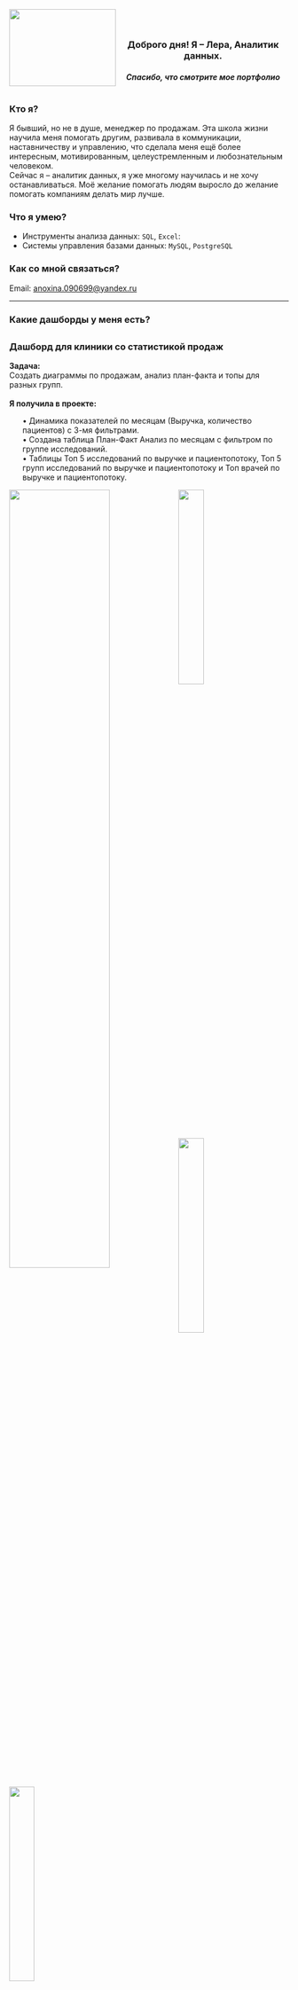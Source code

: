 <div><img align="left" width="192" height="139"  src="https://media.giphy.com/media/bcKmIWkUMCjVm/giphy.gif" /></div>

<h><br></h>

 <h3  align="middle"> <strong>Доброго дня! Я – Лера, Аналитик данных.</strong></h3>
 <h4 align="middle" ><em> Спасибо, что смотрите мое портфолио</em></h4>
<h1> </h1>



### Кто я?

<h>Я бывший, но не в душе, менеджер по продажам. Эта школа жизни научила меня помогать другим, развивала в коммуникации, наставничеству и управлению, что сделала меня ещё более интересным, мотивированным, целеустремленным и любознательным человеком.
<br>
 Сейчас я – аналитик данных, я уже многому научилась и не хочу останавливаться.  Моё желание помогать людям выросло до желание помогать компаниям делать мир лучше.
</h>

### Что я умею?

- Инструменты анализа данных: ``SQL``, ``Excel``:  
- Системы управления базами данных: ``MySQL``, ``PostgreSQL``

### Как со мной связаться?
<h> Email: anoxina.090699@yandex.ru</h>

--------------------------------------------------------------------------------------------------------------------------
### Какие дашборды у меня есть?

##

<h3> Дашборд для клиники со статистикой продаж </h3>
<h><strong>Задача: </strong></h> <br>
<h> Создать диаграммы по продажам, анализ план-факта и топы для разных групп. </h><br><br>
<h><strong>Я получила в проекте:</strong></h>
 <ol>
•	Динамика показателей по месяцам (Выручка, количество пациентов) с 3-мя фильтрами.<br>
•	Создана таблица План-Факт Анализ по месяцам с фильтром по группе исследований.<br>
•	Таблицы Топ 5 исследований по выручке и пациентопотоку, Топ 5 групп исследований по выручке и пациентопотоку и Топ врачей по выручке и пациентопотоку. <br>
  </ol>
<div><img id="header" align="left"  width="60%"  src="https://github.com/ValeriaFedyanina/ValeriaFedyaninaPortfolio/blob/main/Дашборд%20для%20клиники%20со%20статистикой%20продаж/общий%20скрин.png" /></div></h3>
 <p float="left">
  <img src="https://github.com/ValeriaFedyanina/ValeriaFedyaninaPortfolio/blob/main/Дашборд%20для%20клиники%20со%20статистикой%20продаж/топ%20исследований.png" width="30%" />
  <img src="https://github.com/ValeriaFedyanina/ValeriaFedyaninaPortfolio/blob/main/Дашборд%20для%20клиники%20со%20статистикой%20продаж/топ%20групп%20исследований.png" width="30%" /> 
  <img src="https://github.com/ValeriaFedyanina/ValeriaFedyaninaPortfolio/blob/main/Дашборд%20для%20клиники%20со%20статистикой%20продаж/топ%20врачей.png" width="30%" />
</p>


##

<h3> Дашборд для копмании по продажу офисного оборудования.</h3>
<h><strong>Задача: </strong></h> <br>
<h> Представление важнейших данных в удобной форме, позволяющей оперативно оценить положение дел в организации.</h><br><br>
 <h><strong>Я получила в проекте:</strong></h>
 <br><br>
Рассчитала ключевые показатели компании:<br>
<ol>
•	определила общую выручку<br>
•	вычислила прибыль<br>
•	рассчитала рентабельность<br>
•	проанализировала АКБ<br>
•	определила средний чек<br>
•	подсчитала затраты на логистику<br>
 </ol>  
Создала наглядные графики:<br>
<ol>
•	построила динамику изменения показателей<br>
•	визуализировала данные по сегментам покупателей<br>
•	разработала многоуровневую систему показателей по номенклатуре с возможностью детализации (категория → субкатегория → номенклатура)<br>
•	создала географическое распределение показателей на карте<br>
</ol> 
Проанализировала номенклатуру:<br>
<ol>
•	провела ABC-анализ товаров<br>
•	определила наиболее и наименее прибыльные позиции<br>
</ol> 
Выявила проблемные зоны:<br>
<ol>
•	составила таблицу менеджеров, работающих с отрицательной прибылью<br>
•	подсчитала количество убыточных заказов по каждому менеджеру<br>
•	определила масштаб проблемы с убыточными продажами<br>
 </ol>
<div><img id="header" align="left"  width="61%"  src="https://github.com/ValeriaFedyanina/ValeriaFedyaninaPortfolio/blob/main/Дашборд%20для%20копмании%20по%20продажу%20офисного%20оборудования/Выручка.png" /></div></h3>

 <p float="left">
  <img src="https://github.com/ValeriaFedyanina/ValeriaFedyaninaPortfolio/blob/main/Дашборд%20для%20копмании%20по%20продажу%20офисного%20оборудования/Прибыль.png" width="30%" />
  <img src="https://github.com/ValeriaFedyanina/ValeriaFedyaninaPortfolio/blob/main/Дашборд%20для%20копмании%20по%20продажу%20офисного%20оборудования/АКБ.png" width="30%" />
  <img src="https://github.com/ValeriaFedyanina/ValeriaFedyaninaPortfolio/blob/main/Дашборд%20для%20копмании%20по%20продажу%20офисного%20оборудования/Средний%20чек.png" width="32%" /> 
  <img src="https://github.com/ValeriaFedyanina/ValeriaFedyaninaPortfolio/blob/main/Дашборд%20для%20копмании%20по%20продажу%20офисного%20оборудования/Рентабельность%2C%20%25.png" width="32%" />
  <img src="https://github.com/ValeriaFedyanina/ValeriaFedyaninaPortfolio/blob/main/Дашборд%20для%20копмании%20по%20продажу%20офисного%20оборудования/Затраты%20на%20логистику.png" width="32%" />
</p>

--------------------------------------------------------------------------------------------------------------------------
### Какие проекты у меня есть?

##

<h3> Калькулятор юнит-экономики онлайн-школы </h3>
<h><strong>Задача: </strong></h> <br>
<h> Создать калькулятор юнит-экономики онлайн-школы, для принятия бизнес решений и анализа текущей экономики бизнеса.</h><br><br>
<h><strong>Как было решено?</h></strong>
<ol>
  <li>Проанализировала исторические данные с помощью сводных таблиц (Количество уроков, Количество студентов, Количество новых студентов, Среднюю цену      одного урока.) </li>
  <li>Собрала все данные в единую таблицу и провила расчет сложных композитных показателей (LT, LTR, CAC)</li>
  <li>Вычитая из единицы долю каждой траты, ранее рассчитанные (CAC, COGS, Fixed Costs), рассчитала маржу за весь исторический период, в том числе по месяцам, чтобы понять всё в динамике и увидеть самые высокие и низкие показатели.</li>
  <li>Используя исторические значения и планы маркетинга, рассчитать прогноз на полгода вперед по всей юнит-экономики</li>
   <li>На основе полученных результатов, оценив их, выбирала наиболее показательный период и, на основе этого периода, рассчитала фактические значения всех показателей.</li>
  <li>Добавила в калькулятор преподавателей возможность изменять входные параметры (Средний CPA, Конверсия в покупку, Средний CAC, Retention, LT, Интенсивность, LT (уроки), Стандартная Цена 1 урока, Доля скидок, Фактическая Цена 1 урока, Плата учителю за 1 урок, Коофицент на привлечения) </li>
  <li>	Сделала визуализацию юнит-экономики.</li>
 </ol>
 <br>
<h><strong>Что в итоге?</h></strong>
 <br>
 <h>Я получила в проекте: </h>
 <ol>
•	Калькулятор юнит-экономики, по которому можно принимать бизнес-решения.<br>
•	Информативный отчёт за прошедший год.<br>
•	План на следующий период с параметрами для изменения.<br>
•	Наглядную визуализацию. <br>
</ol>
  <br>
 <h>Я получила от этого проекта: </h>
 <ol>
•	Научилсь создавать юнит-экономику.<br>
•	Научилась рассчитывать метрики юнит-экономики.<br>
•	Узнала как правильно визуализировать данные, для корректной интерпретации. 
</ol>
 <br>
 <a href="https://github.com/ValeriaFedyanina/ValeriaFedyaninaPortfolio/tree/c1d6d3d041d92e49c3548cb13e476e926c4feeb2/%D0%9A%D0%B0%D0%BB%D1%8C%D0%BA%D1%83%D0%BB%D1%8F%D1%82%D0%BE%D1%80%20%D1%8E%D0%BD%D0%B8%D1%82-%D1%8D%D0%BA%D0%BE%D0%BD%D0%BE%D0%BC%D0%B8%D0%BA%D0%B8%20%D0%BE%D0%BD%D0%BB%D0%B0%D0%B9%D0%BD-%D1%88%D0%BA%D0%BE%D0%BB%D1%8B">Посмотреть результаты</a>
 
 ##
 
<h3>Калькулятор юнит-экономики онлайн-кинотеатра</h3>
<h><strong>Задачи: </strong></h> <br>
<ol>
  <li>Создать юнит-экономику онлайн-кинотеатра.</li>
 <li>Научиться работать в команде.</li>
</ol><br>
<h><strong>Как было решено?</h></strong>
<ol>
 <li>Познакомились с командой, обсудили план решения задачи.</li>
 <li>Проанализировали данные с помощью сводных таблиц, организовали встречу для обсуждения результатов.</li>
 <li>Обсудили правильность расчетов сложных и композитных показателей, основываясь на самостоятельных решениях.</li>
 <li>Рассчитав маржу, вычитая из единицы долю каждой траты.</li>
 <li>Добавили в калькулятор преподавателей возможность изменять входные параметры.</li>
 <li>Предложили сценарий по настройке параметров для выхода на 25%-ную маржинальность.</li>
 <li>Провели дополнительное исследование то тому, как себя ведут пользователи в онлайн-кинатеатре.</li> 
 <li>Собрали визуализации основных бизнес-показателей.</li>
 <li>Сделали ретроспективу наших исследований, создав в процессе общую презентацию.</li>
</ol>
<br>
<h><strong>Что в итоге?</h></strong>
 <br>
 <h>Я получила в проекте: </h>
 <ol>
•	Готовый калькулятор юнит-экономики.<br>
•	Презентацию с результатами исследования.<br>
•	Предложен сценарий по настройке параметров для выхода на 25%-ную маржинальность<br>
</ol>
  <br>
 <h>Я получила от этого проекта: </h>
 <ol>
• Работать над проектом в команде.<br>
•	Опыт видение переговоров внутри команды.<br>
•	Умение решать конфликтные ситуации.
•	Научилась проводить исследование поведения пользователей.
</ol>
 <br>
 <a href="https://miro.com/app/board/uXjVM_SbRTY=/">Совместная доска с проектом</a><br>
 <a href="https://github.com/ValeriaFedyanina/ValeriaFedyaninaPortfolio/tree/8a6bd6d108bfbf289b1efcbb3a368d44963374d8/%D0%9A%D0%B0%D0%BB%D1%8C%D0%BA%D1%83%D0%BB%D1%8F%D1%82%D0%BE%D1%80%20%D1%8E%D0%BD%D0%B8%D1%82-%D1%8D%D0%BA%D0%BE%D0%BD%D0%BE%D0%BC%D0%B8%D0%BA%D0%B8%20%D0%BE%D0%BD%D0%BB%D0%B0%D0%B9%D0%BD-%D0%BA%D0%B8%D0%BD%D0%BE%D1%82%D0%B5%D0%B0%D1%82%D1%80%D0%B0">Посмотреть результаты</a>
 
 ##
 
 <h3>Моделирование изменения балансов студентов</h3>
<h><strong>Задачи: </strong></h> <br>
<ol>
  <li>Смоделировать изменение балансов студентов, где будут балансы каждого студента за каждый день.  Баланс — это количество уроков, которое есть у каждого студента.</li>
 <li>Посмотрите на изменения балансов студентов (на примере топ-1000 строк), собранных из CTE.</li>
 <li>Создайте визуализацию (линейную диаграмму) итогового результата.</li>
</ol><br>
<h><strong>Как было решено?</h></strong>
<ol>
 <li>Проанализировала данные. Выбрала, что буду использовать для решения задачи.</li>
 <li>Решила, как должна будет выглядеть итоговый результат.</li>
 <li>Подумала, какие инструменты буду использовать для решения задачи.</li>
 <li>Написала всё в sql, исправляя если что-то шло не так.</li>
 <li>Проанализировала результат и сделала визуализацию.</li>
</ol>
<br>
<h><strong>Что в итоге?</h></strong>
 <br>
 <h>Я получила в проекте: </h>
 <ol>
 •	Витрину с изменениями балансов студентов за каждый день их жизни.<br>
 •	Витрину с общим изменением балансов во всей школе.<br>
 •	Нашла странности в результирующей витрине, отправила вопросы Data-инженерам.<br>
</ol>
<br>
<h>Я получила от этого проекта: </h>
<ol>
 •	Научилась декомпозировать большую задачу.<br>
 •	Попрактиковалась писать большой запрос в SQL.<br>
 •	Научилась искать различные решения для одной и той же задачи.<br>
</ol>
 <a href="https://github.com/ValeriaFedyanina/ValeriaFedyaninaPortfolio/tree/f0610f4f2f5f8d601326e8b091b00647d80c7374/%D0%9C%D0%BE%D0%B4%D0%B5%D0%BB%D0%B8%D1%80%D0%BE%D0%B2%D0%B0%D0%BD%D0%B8%D0%B5%20%D0%B8%D0%B7%D0%BC%D0%B5%D0%BD%D0%B5%D0%BD%D0%B8%D1%8F%20%D0%B1%D0%B0%D0%BB%D0%B0%D0%BD%D1%81%D0%BE%D0%B2%20%D1%81%D1%82%D1%83%D0%B4%D0%B5%D0%BD%D1%82%D0%BE%D0%B2">Посмотреть результаты</a>
<br>
##

 ##
 
 <h3>Проведение и анализ A/B-теста, создание калькулятора</h3>
<h><strong>Задачи: </strong></h> <br>
<ol>
 <li>Импортировать и объединить все данные в единую таблицу. Анализировать данные, автоматизировать расчёт A/B-теста. Рассчитать A/B-тест и сделать вывод.</li>
 <li>Создать калькулятор в Excel.</li>
</ol><br>
<h><strong>Как было решено?</h></strong>
<ol>
<li> Импортировала данные и очистила их от нулевых значений. Проанализировала данные, создала гистограмму количества торговых точек в каждом городе. Объединила все таблицы в общую таблицу.</li>
 <li> Создала функции для расчёта значения t-критерия (критерия Стьюдента), значения критерия Манна Уитни и p-значения. Определила торговые точки, в которых не было заплачено ни одного рубля ни одним клиентом, а также те, в которых пустует либо контрольная, либо тестовая группа.</li>
 <li> Применила функции к общим данным и сделала вывод. Произвела расчёт A/B-теста по городам и сделала вывод.</li>
 <li> Создала датафрейм по всем торговым точкам со значениями city, id_trading_point, count_test, count_control, count_all, percent_count, avg_payment_test, avg_payment_control, diff, sigma_test, sigma_control, ttest, pvalue_ttest, pvalue.</li>
 <li> Выгрузила полученную таблицу в Excel с 3 листами: положительные исходы, отрицательные исходы, нейтральные исходы. Создала калькулятор с дополнительными расчётами.</li>
</ol>
<br>
<h><strong>Что в итоге?</h></strong>
 <br>
 <h>Я получила в проекте: </h>
 <ol>
•	Таблицу и гистограмму количества торговых точек в каждом городе.<br>
•	Общую таблицу со всеми платежами.<br>
•	Функции для расчёта значения t-критерия (критерия Стьюдента), значения критерия Манна Уитни и p-значения.<br>
•	Перечень торговых точек, где не было совершено ни одного платежа, а также тех, в которых отсутствует либо контрольная, либо тестовая группа.<br>
•	Результат A/B-теста общих данных и сегментированных по городам.<br>
•	Датафрейм со все необходимой информаций для презентации результатов A/B-теста.<br>
•	Калькулятор A/B-теста.<br>
</ol>
<br>
<h>Я получила от этого проекта: </h>
<ol>
 •	Научилась проводить A/B-теста.<br>
 •	Попрактиковалась в написании кода на phyton при решении задачи.<br>
 •	Научилась анализировать с помощью сегментирования данных.<br>
</ol>
 <a href="https://miro.com/welcomeonboard/U0N6T3hxS0tPaWdoT0pGU3BLMEJHbWgxMWloSXNKcXFVYWNKNllLaDhHbHdCbXpKcTlaZ3dPc3RHOGM0RWRrZndIME53RElyY3YwMnkzYldKMDJBVnZyS2hGQWVJR3FEcWdFaEVSbEtzY0ROTTNhS3EzUktxbVZrQmFmYjNsYm1Bd044SHFHaVlWYWk0d3NxeHNmeG9BPT0hdjE=?share_link_id=897024006120">Посмотреть доску в miro</a><br>
 <a href="https://github.com/ValeriaFedyanina/ValeriaFedyaninaPortfolio/tree/b57b49d8cd15272e197b1d00e4743e1d167b2977/%D0%9F%D1%80%D0%BE%D0%B2%D0%B5%D0%B4%D0%B5%D0%BD%D0%B8%D0%B5%20AB-%D1%82%D0%B5%D1%81%D1%82%D0%B0%20%D0%B8%20%D1%81%D0%BE%D0%B7%D0%B4%D0%B0%D0%BD%D0%B8%D0%B5%20%D0%BA%D0%B0%D0%BB%D1%8C%D0%BA%D1%83%D0%BB%D1%8F%D1%82%D0%BE%D1%80%D0%B0">Посмотреть результаты</a>

##

--------------------------------------------------------------------------------------------------------------------------

<h3 align="center" > Спасибо за уделённое время! <br><br>
<div><img id="header" align="center"  height="139"  src="https://media.giphy.com/media/KB8C86UMgLDThpt4WT/giphy.gif" /></div></h3>

